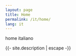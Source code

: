 ```yaml
---
layout: page
title: Home
permalink: /it/home/
lang: it
---
```


home italiano
<p>{{- site.description | escape -}}</p>
